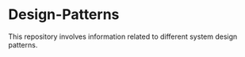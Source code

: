 # Design-Patterns
This repository involves information related to different system design patterns.
